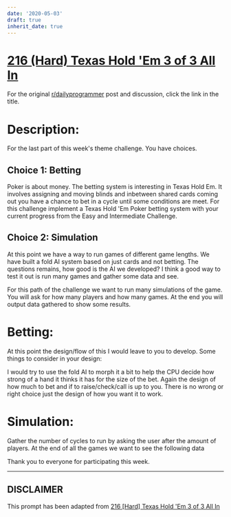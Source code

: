 ```yaml
---
date: '2020-05-03'
draft: true
inherit_date: true
---
```


# [216 (Hard) Texas Hold 'Em 3 of 3 All In](https://www.reddit.com/r/dailyprogrammer/comments/37rasn/20150529_challenge_216_hard_texas_hold_em_3_of_3/)

For the original [r/dailyprogrammer](https://www.reddit.com/r/dailyprogrammer/) post and discussion, click the link in the title.

# Description:
For the last part of this week's theme challenge. You have choices.

## Choice 1: Betting
Poker is about money. The betting system is interesting in Texas Hold Em. It involves assigning and moving blinds and inbetween shared cards coming out you have a chance to bet in a cycle until some conditions are meet. For this challenge implement a Texas Hold 'Em Poker betting system with your current progress from the Easy and Intermediate Challenge.

## Choice 2: Simulation
At this point we have a way to run games of different game lengths. We have built a fold AI system based on just cards and not betting. The questions remains, how good is the AI we developed? I think a good way to test it out is run many games and gather some data and see.

For this path of the challenge we want to run many simulations of the game. You will ask for how many players and how many games. At the end you will output data gathered to show some results.

# Betting:
At this point the design/flow of this I would leave to you to develop. Some things to consider in your design:

I would try to use the fold AI to morph it a bit to help the CPU decide how strong of a hand it thinks it has for the size of the bet. Again the design of how much to bet and if to raise/check/call is up to you. There is no wrong or right choice just the design of how you want it to work.

# Simulation:
Gather the number of cycles to run by asking the user after the amount of players. At the end of all the games we want to see the following data

Thank you to everyone for participating this week.


----
## **DISCLAIMER**
This prompt has been adapted from [216 [Hard] Texas Hold 'Em 3 of 3 All In](https://www.reddit.com/r/dailyprogrammer/comments/37rasn/20150529_challenge_216_hard_texas_hold_em_3_of_3/
)
